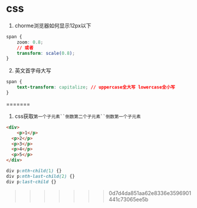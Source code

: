 # css

1. chorme浏览器如何显示12px以下
```css
span {
	zoom: 0.8;
	// 或者
	transform: scale(0.8);
}
```
2. 英文首字母大写
```css
span {
	text-transform: capitalize; // uppercase全大写 lowercase全小写
}
```
=======
1. css获取`第一个子元素``倒数第二个子元素``倒数第一个子元素`
```html
<div>
	<p>1</p>
  <p>2</p>
  <p>3</p>
  <p>4</p>
  <p>5</p>
</div>	
```
```css
div p:nth-child(1) {}
div p:nth-last-child(2) {}
div p:last-child {}
```
>>>>>>> 0d7d4da851aa62e8336e3596901441c73065ee5b
